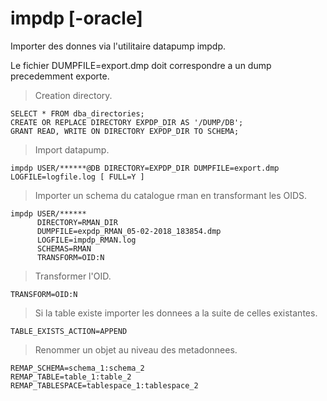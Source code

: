 # impdp [-oracle]

Importer des donnes via l'utilitaire datapump impdp.

Le fichier DUMPFILE=export.dmp doit correspondre a un dump precedemment exporte.

> Creation directory.

```
SELECT * FROM dba_directories;
CREATE OR REPLACE DIRECTORY EXPDP_DIR AS '/DUMP/DB';
GRANT READ, WRITE ON DIRECTORY EXPDP_DIR TO SCHEMA;
```

> Import datapump.

```
impdp USER/******@DB DIRECTORY=EXPDP_DIR DUMPFILE=export.dmp LOGFILE=logfile.log [ FULL=Y ]
```

> Importer un schema du catalogue rman en transformant les OIDS.

```
impdp USER/******
      DIRECTORY=RMAN_DIR
      DUMPFILE=expdp_RMAN_05-02-2018_183854.dmp
      LOGFILE=impdp_RMAN.log
      SCHEMAS=RMAN
      TRANSFORM=OID:N
```

> Transformer l'OID.

```
TRANSFORM=OID:N
```

> Si la table existe importer les donnees a la suite de celles existantes.

```
TABLE_EXISTS_ACTION=APPEND
```

> Renommer un objet au niveau des metadonnees.

```
REMAP_SCHEMA=schema_1:schema_2
REMAP_TABLE=table_1:table_2
REMAP_TABLESPACE=tablespace_1:tablespace_2
```